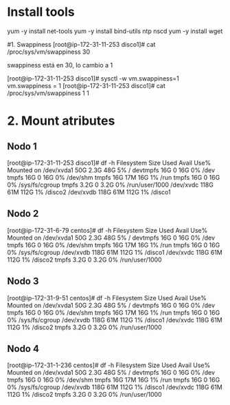 # Install tools

yum -y install net-tools
yum -y install bind-utils ntp nscd
yum -y install wget


#1. Swappiness
[root@ip-172-31-11-253 disco1]# cat /proc/sys/vm/swappiness
30

swappiness está en 30, lo cambio a 1

[root@ip-172-31-11-253 disco1]# sysctl -w vm.swappiness=1
vm.swappiness = 1
[root@ip-172-31-11-253 disco1]# cat /proc/sys/vm/swappiness                    1
1

# 2. Mount atributes

## Nodo 1

[root@ip-172-31-11-253 disco1]# df -h
Filesystem      Size  Used Avail Use% Mounted on
/dev/xvda1       50G  2.3G   48G   5% /
devtmpfs         16G     0   16G   0% /dev
tmpfs            16G     0   16G   0% /dev/shm
tmpfs            16G   17M   16G   1% /run
tmpfs            16G     0   16G   0% /sys/fs/cgroup
tmpfs           3.2G     0  3.2G   0% /run/user/1000
/dev/xvdc       118G   61M  112G   1% /disco2
/dev/xvdb       118G   61M  112G   1% /disco1

## Nodo 2

[root@ip-172-31-6-79 centos]# df -h
Filesystem      Size  Used Avail Use% Mounted on
/dev/xvda1       50G  2.3G   48G   5% /
devtmpfs         16G     0   16G   0% /dev
tmpfs            16G     0   16G   0% /dev/shm
tmpfs            16G   17M   16G   1% /run
tmpfs            16G     0   16G   0% /sys/fs/cgroup
/dev/xvdb       118G   61M  112G   1% /disco1
/dev/xvdc       118G   61M  112G   1% /disco2
tmpfs           3.2G     0  3.2G   0% /run/user/1000

## Nodo 3

[root@ip-172-31-9-51 centos]# df -h
Filesystem      Size  Used Avail Use% Mounted on
/dev/xvda1       50G  2.3G   48G   5% /
devtmpfs         16G     0   16G   0% /dev
tmpfs            16G     0   16G   0% /dev/shm
tmpfs            16G   17M   16G   1% /run
tmpfs            16G     0   16G   0% /sys/fs/cgroup
/dev/xvdb       118G   61M  112G   1% /disco1
/dev/xvdc       118G   61M  112G   1% /disco2
tmpfs           3.2G     0  3.2G   0% /run/user/1000

## Nodo 4
[root@ip-172-31-1-236 centos]# df -h
Filesystem      Size  Used Avail Use% Mounted on
/dev/xvda1       50G  2.3G   48G   5% /
devtmpfs         16G     0   16G   0% /dev
tmpfs            16G     0   16G   0% /dev/shm
tmpfs            16G   17M   16G   1% /run
tmpfs            16G     0   16G   0% /sys/fs/cgroup
/dev/xvdb       118G   61M  112G   1% /disco1
/dev/xvdc       118G   61M  112G   1% /disco2
tmpfs           3.2G     0  3.2G   0% /run/user/1000